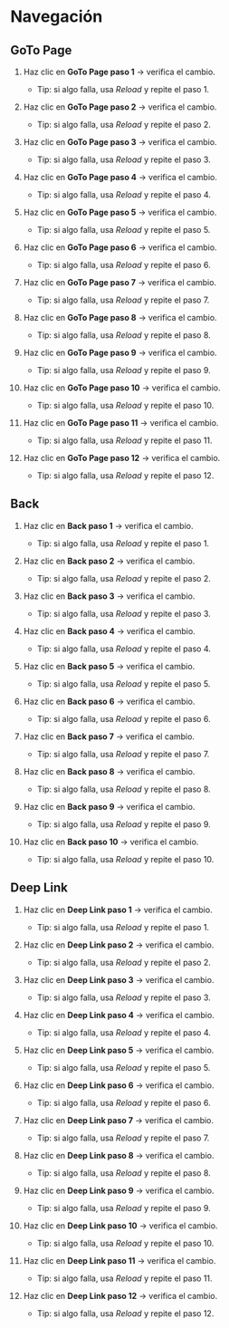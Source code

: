 # Navegación

## GoTo Page

1. Haz clic en **GoTo Page paso 1** → verifica el cambio.

    - Tip: si algo falla, usa *Reload* y repite el paso 1.

2. Haz clic en **GoTo Page paso 2** → verifica el cambio.

    - Tip: si algo falla, usa *Reload* y repite el paso 2.

3. Haz clic en **GoTo Page paso 3** → verifica el cambio.

    - Tip: si algo falla, usa *Reload* y repite el paso 3.

4. Haz clic en **GoTo Page paso 4** → verifica el cambio.

    - Tip: si algo falla, usa *Reload* y repite el paso 4.

5. Haz clic en **GoTo Page paso 5** → verifica el cambio.

    - Tip: si algo falla, usa *Reload* y repite el paso 5.

6. Haz clic en **GoTo Page paso 6** → verifica el cambio.

    - Tip: si algo falla, usa *Reload* y repite el paso 6.

7. Haz clic en **GoTo Page paso 7** → verifica el cambio.

    - Tip: si algo falla, usa *Reload* y repite el paso 7.

8. Haz clic en **GoTo Page paso 8** → verifica el cambio.

    - Tip: si algo falla, usa *Reload* y repite el paso 8.

9. Haz clic en **GoTo Page paso 9** → verifica el cambio.

    - Tip: si algo falla, usa *Reload* y repite el paso 9.

10. Haz clic en **GoTo Page paso 10** → verifica el cambio.

    - Tip: si algo falla, usa *Reload* y repite el paso 10.

11. Haz clic en **GoTo Page paso 11** → verifica el cambio.

    - Tip: si algo falla, usa *Reload* y repite el paso 11.

12. Haz clic en **GoTo Page paso 12** → verifica el cambio.

    - Tip: si algo falla, usa *Reload* y repite el paso 12.


## Back

1. Haz clic en **Back paso 1** → verifica el cambio.

    - Tip: si algo falla, usa *Reload* y repite el paso 1.

2. Haz clic en **Back paso 2** → verifica el cambio.

    - Tip: si algo falla, usa *Reload* y repite el paso 2.

3. Haz clic en **Back paso 3** → verifica el cambio.

    - Tip: si algo falla, usa *Reload* y repite el paso 3.

4. Haz clic en **Back paso 4** → verifica el cambio.

    - Tip: si algo falla, usa *Reload* y repite el paso 4.

5. Haz clic en **Back paso 5** → verifica el cambio.

    - Tip: si algo falla, usa *Reload* y repite el paso 5.

6. Haz clic en **Back paso 6** → verifica el cambio.

    - Tip: si algo falla, usa *Reload* y repite el paso 6.

7. Haz clic en **Back paso 7** → verifica el cambio.

    - Tip: si algo falla, usa *Reload* y repite el paso 7.

8. Haz clic en **Back paso 8** → verifica el cambio.

    - Tip: si algo falla, usa *Reload* y repite el paso 8.

9. Haz clic en **Back paso 9** → verifica el cambio.

    - Tip: si algo falla, usa *Reload* y repite el paso 9.

10. Haz clic en **Back paso 10** → verifica el cambio.

    - Tip: si algo falla, usa *Reload* y repite el paso 10.


## Deep Link

1. Haz clic en **Deep Link paso 1** → verifica el cambio.

    - Tip: si algo falla, usa *Reload* y repite el paso 1.

2. Haz clic en **Deep Link paso 2** → verifica el cambio.

    - Tip: si algo falla, usa *Reload* y repite el paso 2.

3. Haz clic en **Deep Link paso 3** → verifica el cambio.

    - Tip: si algo falla, usa *Reload* y repite el paso 3.

4. Haz clic en **Deep Link paso 4** → verifica el cambio.

    - Tip: si algo falla, usa *Reload* y repite el paso 4.

5. Haz clic en **Deep Link paso 5** → verifica el cambio.

    - Tip: si algo falla, usa *Reload* y repite el paso 5.

6. Haz clic en **Deep Link paso 6** → verifica el cambio.

    - Tip: si algo falla, usa *Reload* y repite el paso 6.

7. Haz clic en **Deep Link paso 7** → verifica el cambio.

    - Tip: si algo falla, usa *Reload* y repite el paso 7.

8. Haz clic en **Deep Link paso 8** → verifica el cambio.

    - Tip: si algo falla, usa *Reload* y repite el paso 8.

9. Haz clic en **Deep Link paso 9** → verifica el cambio.

    - Tip: si algo falla, usa *Reload* y repite el paso 9.

10. Haz clic en **Deep Link paso 10** → verifica el cambio.

    - Tip: si algo falla, usa *Reload* y repite el paso 10.

11. Haz clic en **Deep Link paso 11** → verifica el cambio.

    - Tip: si algo falla, usa *Reload* y repite el paso 11.

12. Haz clic en **Deep Link paso 12** → verifica el cambio.

    - Tip: si algo falla, usa *Reload* y repite el paso 12.

